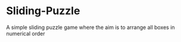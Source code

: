 # Sliding-Puzzle
A simple sliding puzzle game where the aim is to arrange all boxes in numerical order
